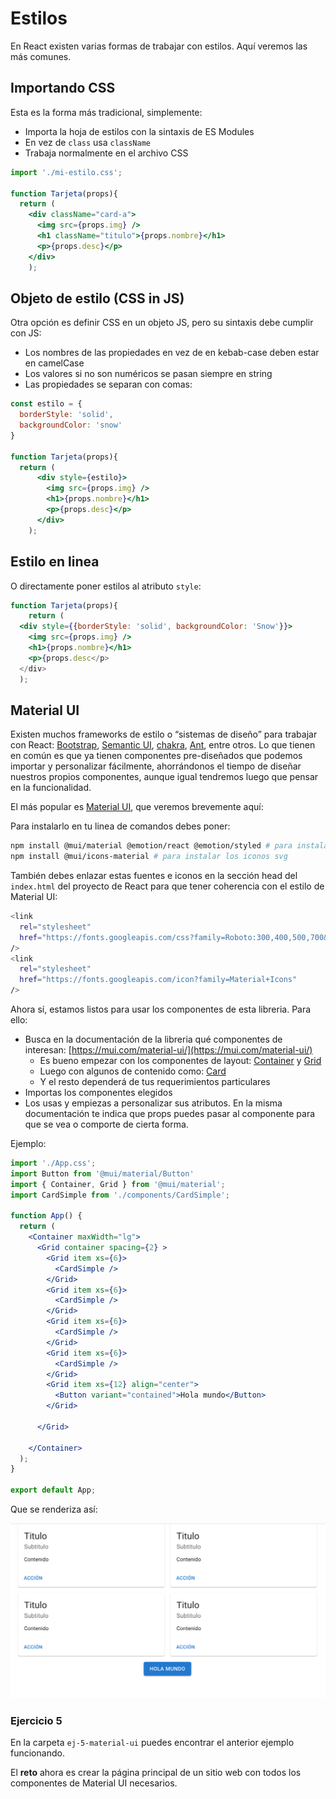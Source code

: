 # Estilos

En React existen varias formas de trabajar con estilos. Aquí veremos las más comunes.

## Importando CSS

Esta es la forma más tradicional, simplemente:

- Importa la hoja de estilos con la sintaxis de ES Modules
- En vez de `class` usa `className`
- Trabaja normalmente en el archivo CSS

```jsx
import './mi-estilo.css';

function Tarjeta(props){
  return (
    <div className="card-a">
      <img src={props.img} />
      <h1 className="titulo">{props.nombre}</h1>
      <p>{props.desc}</p>
    </div>
    );

```

## Objeto de estilo (CSS in JS)

Otra opción es definir CSS en un objeto JS, pero su sintaxis debe cumplir con JS:
- Los nombres de las propiedades en vez de en kebab-case deben estar en camelCase
- Los valores si no son numéricos se pasan siempre en string
- Las propiedades se separan con comas:

```jsx
const estilo = {
  borderStyle: 'solid', 
  backgroundColor: 'snow'
}

function Tarjeta(props){
  return (
      <div style={estilo}>
        <img src={props.img} />
        <h1>{props.nombre}</h1>
        <p>{props.desc}</p>
      </div>
    );

```

## Estilo en linea

O directamente poner estilos al atributo `style`:

```jsx
function Tarjeta(props){
	return (
  <div style={{borderStyle: 'solid', backgroundColor: 'Snow'}}>
    <img src={props.img} />
    <h1>{props.nombre}</h1>
    <p>{props.desc</p>
  </div>
  );

```

## Material UI

Existen muchos frameworks de estilo o “sistemas de diseño” para trabajar con React: [Bootstrap](https://react-bootstrap.github.io/), [Semantic UI](https://semantic-ui.com/), [chakra](https://chakra-ui.com/), [Ant](https://ant.design/), entre otros. Lo que tienen en común es que ya tienen componentes pre-diseñados que podemos importar y personalizar fácilmente, ahorrándonos el tiempo de diseñar nuestros propios componentes, aunque igual tendremos luego que pensar en la funcionalidad.

El más popular es [Material UI](https://mui.com/), que veremos brevemente aquí:

Para instalarlo en tu linea de comandos debes poner:

```bash
npm install @mui/material @emotion/react @emotion/styled # para instalar la libreria
npm install @mui/icons-material # para instalar los iconos svg
```

También debes enlazar estas fuentes e iconos en la sección head del `index.html` del proyecto de React para que tener coherencia con el estilo de Material UI:

```bash
<link
  rel="stylesheet"
  href="https://fonts.googleapis.com/css?family=Roboto:300,400,500,700&display=swap"
/>
<link
  rel="stylesheet"
  href="https://fonts.googleapis.com/icon?family=Material+Icons"
/>
```

Ahora sí, estamos listos para usar los componentes de esta libreria. Para ello:

- Busca en la documentación de la libreria qué componentes de interesan: [https://mui.com/material-ui/](https://mui.com/material-ui/)
    - Es bueno empezar con los componentes de layout: [Container](https://mui.com/material-ui/react-container/) y [Grid](https://mui.com/material-ui/react-grid/)
    - Luego con algunos de contenido como: [Card](https://mui.com/material-ui/react-card/)
    - Y el resto dependerá de tus requerimientos particulares
- Importas los componentes elegidos
- Los usas y empiezas a personalizar sus atributos. En la misma documentación te indica que props puedes pasar al componente para que se vea o comporte de cierta forma.

Ejemplo:

```jsx
import './App.css';
import Button from '@mui/material/Button'
import { Container, Grid } from '@mui/material';
import CardSimple from './components/CardSimple';

function App() {
  return (
    <Container maxWidth="lg">
      <Grid container spacing={2} >
        <Grid item xs={6}>
          <CardSimple />
        </Grid>
        <Grid item xs={6}>
          <CardSimple />
        </Grid>
        <Grid item xs={6}>
          <CardSimple />
        </Grid>
        <Grid item xs={6}>
          <CardSimple />
        </Grid>
        <Grid item xs={12} align="center">
          <Button variant="contained">Hola mundo</Button>
        </Grid>

      </Grid>

    </Container>
  );
}

export default App;
```

Que se renderiza así:

![](../img/material-ui.png)

### Ejercicio 5

En la carpeta `ej-5-material-ui` puedes encontrar el anterior ejemplo funcionando. 

El **reto** ahora es crear la página principal de un sitio web con todos los componentes de Material UI necesarios.
